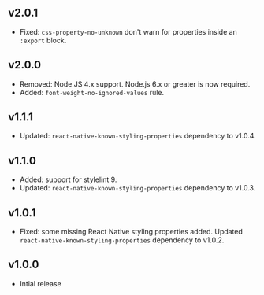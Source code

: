 ## v2.0.1

- Fixed: `css-property-no-unknown` don't warn for properties inside an `:export` block.

## v2.0.0

- Removed: Node.JS 4.x support. Node.js 6.x or greater is now required.
- Added: `font-weight-no-ignored-values` rule.

## v1.1.1

- Updated: `react-native-known-styling-properties` dependency to v1.0.4.

## v1.1.0

- Added: support for stylelint 9.
- Updated: `react-native-known-styling-properties` dependency to v1.0.3.

## v1.0.1

- Fixed: some missing React Native styling properties added. Updated `react-native-known-styling-properties` dependency to v1.0.2.

## v1.0.0

- Intial release

